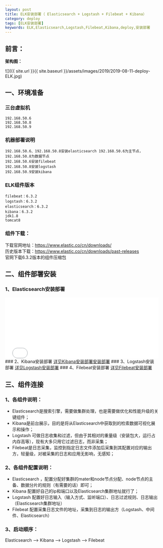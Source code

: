 ```yaml
---
layout: post
title: ELK安装部署（ Elasticsearch + Logstash + Filebeat + Kibana）
category: deploy
tags: [ELK安装部署]
keywords: ELK,Elasticsearch,Logstash,Filebeat,Kibana,deploy,安装部署
---
```

## 前言：
**架构图：**

![]({{ site.url }}{{ site.baseurl }}/assets/images/2019/2019-08-11-deploy-ELK.jpg)

## 一、环境准备
### 三台虚拟机
    192.168.50.6  
    192.168.50.8  
    192.168.50.9

### 机器部署说明
    192.168.50.6、192.168.50.8安装elasticsearch 192.168.50.6为主节点，192.168.50.8为数据节点
    192.168.50.6安装filebeat
    192.168.50.8安装logstash
    192.168.50.9安装kibana

### ELK组件版本
    filebeat：6.3.2
    logstash：6.3.2
    elasticsearch：6.3.2
    kibana：6.3.2
    jdk1.8
    tomcat8
### 组件下载：
下载官网地址：https://www.elastic.co/cn/downloads/  
历史版本下载：https://www.elastic.co/cn/downloads/past-releases  
官网下载6.3.2版本的组件压缩包

## 二、组件部署安装
### 1、Elasticsearch安装部署
 <iframe marginwidth=0 marginheight=0 width="100%" height=200 src="deploy-Elasticsearch.html" frameborder="no"></iframe>
### 2、Kibana安装部署
 <a href="deploy-Kibana.html">详见Kibana安装部署安装部署</a>
### 3、Logstash安装部署
 <a href="deploy-Logstash.html">详见Logstash安装部署</a>
### 4、Filebeat安装部署
 <a href="deploy-Filebeat.html">详见Filebeat安装部署</a>

## 三、组件连接
### 1、各组件说明：
- Elasticsearch是搜索引擎，需要做集群处理，也是需要做优化和性能升级的关键组件；
- Kibana是前台展示，目的是将从Elasticsearch中获取到的检索数据可视化展示和操作；
- Logstash 可做日志收集和过滤，但由于其相对的重量级（安装包大，运行占内存高等），现有大多只用它过滤日志，而非采集；
- Filebeat是日志采集，监控到指定日志文件添加后采集到其配置对应的输出方，轻量级，对被采集的日志和应用无影响，无感知；

### 2、各组件配置说明：
- Elasticsearch ，配置分配好集群的mater和node节点分配、node节点的主备、数据分片的规则（有需要的话）即可；
- Kibana 配置好自己的ip和端口以及Elasticsearch集群地址就行了；
- Logstash  配置好日志输入（输入方式、监听端口）、日志过滤规则、日志输出（Elasticsearch集群地址）
- Filebeat 配置采集日志文件的地址，采集到日志的输出方（Logstash、中间件、Elasticsearch）

### 3、启动顺序：
Elasticsearch --> Kibana --> Logstash --> Filebeat
